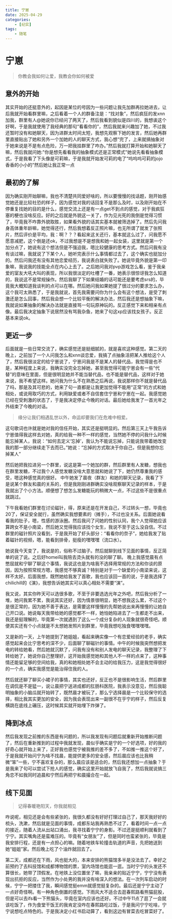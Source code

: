 ```yaml
---
title: 宁崽
date: 2025-04-29
categories:
    - [纪实]
tags:
    - 随笔
---
```

# 宁崽
> 你教会我如何让爱，我教会你如何被爱

## 意外的开始
其实开始的还挺意外的，起因是某位的号因为一些问题让我先加群再拉她进去，让后我就开始看群里嘛，之后看着一个人的群备注是：“找对象”，然后疯狂的发xnn加我，群里有人@她说你已经问了两天了，然后我看到貌似是四川的，我想诶这个好啊，于是我就使用了我经典的那句“看看你的”，然后我就来兴趣加了她，不过我还暂时没有和她聊天，因为进群太时间太短，我想先观察下她的发言，然后她再群里直接贴出了她和另外一个加她的人的聊天方式，我心想“完了，上来就搞抽象对于她来说是不是有点危险，万一把我挂群里了咋办。”然后我就打算开始和她聊天了嘛，然后我就问她:"你是想先看看我的抽象模式还是正常模式"她说先看看抽象模式，于是我看了下头像是可莉嘛，于是我就开始发可莉的电了“呜呜呜可莉的jojo香香的小小的”然后她让我正常一点

## 最初的了解
因为确实刚开始聊嘛，我也不清楚共同爱好啥的，所以要慢慢的找话题，刚开始感觉她还是比较社恐的样子，因为感觉对我的话回复不是那么及时，以及刚开始在不停重复找她的目的是什么，感觉交流上还是有一点get不到点的感觉，对于我疯狂塞的梗也没啥反应。好的之后就是外貌这一关了，作为见光死的我倒是觉得习惯了，毕竟我不咋靠外貌取胜，如果看外貌的话其实基本就被筛选掉了。然后先问我身高体重年龄嘛，她觉得还行，然后我想着反正照片嘛，也无所谓了就发了张照片，然后评价是平均，我：啊？？？看起来这关还行，基本就这么过了，问我愿不愿意减肥，这个倒是还ok，不过我想是不是想我和她一起女装，这里就是第一个加分点了，她说有这个想法但是不强迫我，嗯比较健康的思考方式。然后问我有没有谈过嘛，我就说了下某个人，她听完表示什么事情都过去了，这个确实也挺加分的。然后问我还有没有其他恋爱经历，我说表白就失败了。她说毕竟外貌是第一印象嘛，我说我的技能全点在内心上去了。之后她问我对pvp游戏怎么看，鉴于我亲爱的室友大吼大叫的表现，所以我很淡定的吐槽了一番，她表示很惊讶我怎么知道的，我说这不是常规操作。然后我聊了下如果结婚的话可能还是要考虑srs的，毕竟我大概知道我谈判的点可以在哪。然后她问我如果她提了很过分的要求怎么办，这个我可太熟悉了，于是我就说，首先我需要问你为什么会有这个想法，是受了刺激还是怎么回事，然后我会想一个比较平衡的解决办法，然后我还是想抽象下嘛，我就说如果抽象的解决办法就是直接骂一句玩原神玩的。反正感觉下来和相亲有点像。最后我决定抽象下说居然没有骂我杂鱼，她来了句这xp应该找女孩子。反正基本来说ok。

## 更近一步
后面就是一些日常交流了，确实感觉还是挺细腻的，就是喜欢这种感觉。第二天的晚上，之前加了一个人问我怎么和xnn谈恋爱，我搞了点抽象活把某人推给这个人了，然后我很淡定的给宁崽说了，宁崽问我是不是某人的替代品，我觉得是也不是，某种程度上来说，我确实没完全忘掉她，甚至我觉得可能宁崽会有一些“代替”的意味在里面，但是很明显她并不能当替代品，也不能是替代品，这样对于她来说，我不希望这样。她问我为什么不在熟悉之后再说，我说那样你不就是替代品了吗，那是及其可悲的，她来了句一直都是让我更加觉得不能用“正常”的方式和她相处，或说用取巧的方式，利用缺爱或者不自信套住宁崽和宁崽在一起。我感觉她已经在受刺激的状态了，于是我决定停止今晚的对话。最后她给我发了一首光年之外结束了今晚的对话。
> 缘分让我们相遇乱世以外，命运却要我们在危难中相爱。

这句歌词也许就是她对我的信任开始，其实还是挺明显的。然后第三天上午我告诉宁崽值得我这样去对她，真的给我一种不一样的感觉，当然她不停的问我什么时候能忘掉某人，我说：“如何去定义‘忘掉’，我认为不能说忘掉，只能说我带着她改变我的那一部分继续走下去而已。”她说：“忘掉的方式取决于你自己，但是我想你忘掉某人”

然后她把我拉进另一个群里，说这是第一个她加的群，然后群里有人发糖，想我也在群里发糖，不过我个人感觉发糖没啥大意思就和她说了下，她仍然尊重我的感受，嗯这种感觉真的很好。
中午她发了晨夜（群友）和她的聊天记录，我看了下是说某个群友和晨的关系的，但是我刚刚进群确实没啥观察聊天记录的样本，于是我就出了个小方法。顺便想了想怎么发糖能玩的稍微大一点，不过这些不是很重点就跳过。

下午我看她们群里在讨论磁针，得，原来还是在开发自己，不过转头一想，毕竟也20了，保证安全就行，虽然确实我想要素的（摊手），不过也没关系。后面她说看看我的肚子，嗯，性感的游泳圈。然后我问了问她的性别认同，我个人觉得她应该算跨女不是小南梁，然后她又觉得我应该找个女生，我说不至于这么没自信。不过群里的磁针照片没看到，于是我开始了虾头部分：“看看你的奈子”，她给我发了贴着磁针的视频，嗯，能看到排骨，挺瘦的嘿嘿嘿（流口水）。

她说我今天变了，我说是的，俗称不过脑子。然后就聊到线下见面的事情，反正简单的说了说。之后好homei叫我陪去烫头就有的没的聊了聊。
晚上我感觉晨有点憋屈就和宁聊了聊这个事情，我说这也是为啥我不选择用常规的方法和你谈的原因，因为按照常规方嗯，我感觉不够真诚？特别是对于一个缺爱的小南梁来说，这样不太好。后面我想，既然她给我发了首歌，我也应该回一首的说，于是我选择了chilichill的《演》，我想告诉她其实可以真心相处不需要“演”。

我又说，其实你昨天可以选很多歌，不至于非要选选光年之外吧，然后我分析了一堆，她问我累不累，我说其实还好，因为情景很明显，她不想我这么累，不过这个是很正常的，因为她不善于表达，是需要这样慢慢的先帮她说出来再慢慢的让她自己开口说。她说每天我带给她的感觉都不一样，她怕她陷进去了一生都走不出来，我还是挺理解的，毕竟第一次就遇到了这么一个成分复杂的人现象就很奇怪吧。顺便其实还有个小点就是不太想她发照片到群里，毕竟我想吃独食嘿嘿嘿嘿。

又是新的一天，上午她提到了她姐姐，看起来确实像一个有恋爱经验的老手，确实感觉起来会比宁思考的深不少，后面聊了聊磁针的事情。中午的时候我突然想把发电的转给她看，然后她就沉默了，问我有没有和别人发电的聊天记录，我整理了下转给她了，她说你自己整理好，这开始我感觉她和其他人不一样的点来了，这种事情还能留足够的空间给我，真的和她相处她不会主动的给我压力，这是我觉得很好的一个点，确实我感觉是能治得住我的人。

然后就还聊了聊买小裙子的事情，其实也还好，反正也不是很影响生活，然后群里在调侃是不是猛一，说让晨把宁送进成都的肛肠科医院，我表示没意见，然后我聪明抽象的小脑瓜就开始转了，既然晨才被玩了，那么宁选择晨是一个比较保守的选择，相比我其实更加的安全，因为我会表现出来一副很不在乎宁的样子，然后反复横跳在底线上碾压，这时候其实就开始埋下炸弹了。

## 降到冰点
然后我发现之前推的东西是有问题的，所以我发现有问题后就重新开始推断问题了，然后在重新推到的过程中我就发现，晨似乎确实是宁的一个好选项，好的我的好奇心就开始上来了，正好我也感觉宁被我推的差不多了，不如推一推这个好了，于是我就开始问宁为啥不找晨，能提供更多的安全感，然后晨应该也比我稍微“笨”一些，宁不喜欢复杂的，那么晨应该是适合的，然后我还想加一点抽象？于是我来了句可以尝试下抢人的感觉，确实这里开始就放飞自我了，然后我就说搞三角恋不如我同时追晨和宁然后再把宁和晨撮合在一起。

## 线下见面
> 记得春暖艳阳天，你我就相见

咋说呢，相见还是会有些紧张的，我很久都没有好好打理过自己了，那天我好好的梳头，洗漱，然后就是见面的事情，成都东站我再熟悉不过了，看着时间一点一点的接近，随着人流从出站口涌出，我寻找着宁宁的身影。不过还是挺顺利就看到了宁宁。其实嘴角还是蛮难压的。毕竟有“女朋友”了，但是同时也蛮紧张的，毕竟是我安排行程，还是有一点担心的嘛。随着地铁车轮撞击轨道的声音，先把她送到她“姐姐”家。然后晚上吃了个油炸就回去了。

第二天，成都还在下雨，风也挺大的，本来安排的熊猫馆多半是没法去了。幸好之前预约了去科技馆和成都博物馆的票，室内场馆也能逛一逛。当时宁宁的头发还不算很长，她带了顶假发。在地铁上没位置坐了嘛，我亲亲的贴近宁宁，宁宁没有表现出抗拒的反应，当然作为小处男的我并没有啥深入的想法。在一次列车启动的时候，宁宁一把搂住了我，瞬间感觉挺emm就感觉挺复杂的。最后还是宁宁主动了一点好奇怪啊。有一种角色倒置的感觉。下雨风大不适合去逛春熙路看熊猫屁股，但是可以去ifs看一下熊猫头，毕竟在室内应该也还好。不过中午11点了逛了一会就该吃饭了，作为食堂干饭王的我肯定没咋在春熙路吃过饭，于是我问宁宁吃啥，宁宁说想吃点特色的。于是我决定小红书启动算了，看到这边有冒菜去吃冒菜好了。

